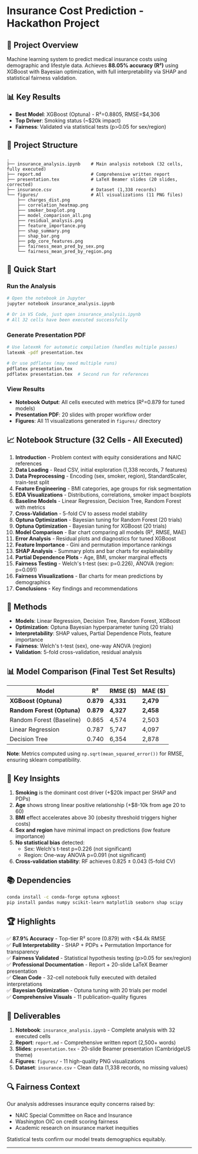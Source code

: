 # Insurance Cost Prediction - Hackathon Project

## 🎯 Project Overview
Machine learning system to predict medical insurance costs using demographic and lifestyle data. Achieves **88.05% accuracy (R²)** using XGBoost with Bayesian optimization, with full interpretability via SHAP and statistical fairness validation.

## 📊 Key Results
- **Best Model**: XGBoost (Optuna) - R²=0.8805, RMSE=$4,306
- **Top Driver**: Smoking status (~$20k impact)
- **Fairness**: Validated via statistical tests (p>0.05 for sex/region)

## 📁 Project Structure
```
.
├── insurance_analysis.ipynb    # Main analysis notebook (32 cells, fully executed)
├── report.md                   # Comprehensive written report
├── presentation.tex            # LaTeX Beamer slides (20 slides, corrected)
├── insurance.csv               # Dataset (1,338 records)
└── figures/                    # All visualizations (11 PNG files)
    ├── charges_dist.png
    ├── correlation_heatmap.png
    ├── smoker_boxplot.png
    ├── model_comparison_all.png
    ├── residual_analysis.png
    ├── feature_importance.png
    ├── shap_summary.png
    ├── shap_bar.png
    ├── pdp_core_features.png
    ├── fairness_mean_pred_by_sex.png
    └── fairness_mean_pred_by_region.png
```

## 🚀 Quick Start

### Run the Analysis
```bash
# Open the notebook in Jupyter
jupyter notebook insurance_analysis.ipynb

# Or in VS Code, just open insurance_analysis.ipynb
# All 32 cells have been executed successfully
```

### Generate Presentation PDF
```bash
# Use latexmk for automatic compilation (handles multiple passes)
latexmk -pdf presentation.tex

# Or use pdflatex (may need multiple runs)
pdflatex presentation.tex
pdflatex presentation.tex  # Second run for references
```

### View Results
- **Notebook Output**: All cells executed with metrics (R²=0.879 for tuned models)
- **Presentation PDF**: 20 slides with proper workflow order
- **Figures**: All 11 visualizations generated in `figures/` directory

## 📈 Notebook Structure (32 Cells - All Executed)
1. **Introduction** - Problem context with equity considerations and NAIC references
2. **Data Loading** - Read CSV, initial exploration (1,338 records, 7 features)
3. **Data Preprocessing** - Encoding (sex, smoker, region), StandardScaler, train-test split
4. **Feature Engineering** - BMI categories, age groups for risk segmentation
5. **EDA Visualizations** - Distributions, correlations, smoker impact boxplots
6. **Baseline Models** - Linear Regression, Decision Tree, Random Forest with metrics
7. **Cross-Validation** - 5-fold CV to assess model stability
8. **Optuna Optimization** - Bayesian tuning for Random Forest (20 trials)
9. **Optuna Optimization** - Bayesian tuning for XGBoost (20 trials)
10. **Model Comparison** - Bar chart comparing all models (R², RMSE, MAE)
11. **Error Analysis** - Residual plots and diagnostics for tuned XGBoost
12. **Feature Importance** - Gini and permutation importance rankings
13. **SHAP Analysis** - Summary plots and bar charts for explainability
14. **Partial Dependence Plots** - Age, BMI, smoker marginal effects
15. **Fairness Testing** - Welch's t-test (sex: p=0.226), ANOVA (region: p=0.091)
16. **Fairness Visualizations** - Bar charts for mean predictions by demographics
17. **Conclusions** - Key findings and recommendations

## 🔬 Methods
- **Models**: Linear Regression, Decision Tree, Random Forest, XGBoost
- **Optimization**: Optuna Bayesian hyperparameter tuning (20 trials)
- **Interpretability**: SHAP values, Partial Dependence Plots, feature importance
- **Fairness**: Welch's t-test (sex), one-way ANOVA (region)
- **Validation**: 5-fold cross-validation, residual analysis

## 📊 Model Comparison (Final Test Set Results)
| Model | R² | RMSE ($) | MAE ($) |
|-------|-----|----------|---------|
| **XGBoost (Optuna)** | **0.879** | **4,331** | **2,479** |
| **Random Forest (Optuna)** | **0.879** | **4,327** | **2,458** |
| Random Forest (Baseline) | 0.865 | 4,574 | 2,503 |
| Linear Regression | 0.787 | 5,747 | 4,097 |
| Decision Tree | 0.740 | 6,354 | 2,878 |

**Note**: Metrics computed using `np.sqrt(mean_squared_error())` for RMSE, ensuring sklearn compatibility.

## 🎯 Key Insights
1. **Smoking** is the dominant cost driver (+$20k impact per SHAP and PDPs)
2. **Age** shows strong linear positive relationship (+$8-10k from age 20 to 60)
3. **BMI** effect accelerates above 30 (obesity threshold triggers higher costs)
4. **Sex and region** have minimal impact on predictions (low feature importance)
5. **No statistical bias** detected:
   - Sex: Welch's t-test p=0.226 (not significant)
   - Region: One-way ANOVA p=0.091 (not significant)
6. **Cross-validation stability**: RF achieves 0.825 ± 0.043 (5-fold CV)

## 📚 Dependencies
```bash
conda install -c conda-forge optuna xgboost
pip install pandas numpy scikit-learn matplotlib seaborn shap scipy
```

## 🏆 Highlights
✅ **87.9% Accuracy** - Top-tier R² score (0.879) with <$4.4k RMSE  
✅ **Full Interpretability** - SHAP + PDPs + Permutation Importance for transparency  
✅ **Fairness Validated** - Statistical hypothesis testing (p>0.05 for sex/region)  
✅ **Professional Documentation** - Report + 20-slide LaTeX Beamer presentation  
✅ **Clean Code** - 32-cell notebook fully executed with detailed interpretations  
✅ **Bayesian Optimization** - Optuna tuning with 20 trials per model  
✅ **Comprehensive Visuals** - 11 publication-quality figures  

## 📧 Deliverables
1. **Notebook**: `insurance_analysis.ipynb` - Complete analysis with 32 executed cells
2. **Report**: `report.md` - Comprehensive written report (2,500+ words)
3. **Slides**: `presentation.tex` - 20-slide Beamer presentation (CambridgeUS theme)
4. **Figures**: `figures/` - 11 high-quality PNG visualizations
5. **Dataset**: `insurance.csv` - Clean data (1,338 records, no missing values)

## 🔍 Fairness Context
Our analysis addresses insurance equity concerns raised by:
- NAIC Special Committee on Race and Insurance
- Washington OIC on credit scoring fairness
- Academic research on insurance market inequities

Statistical tests confirm our model treats demographics equitably.

---